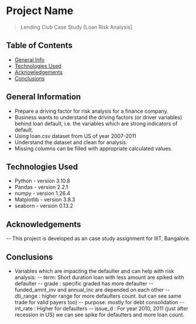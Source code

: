 # Project Name
> Lending Club Case Study [Loan Risk Analysis]


## Table of Contents
* [General Info](#general-information)
* [Technologies Used](#technologies-used)
* [Acknowledgements](#acknowledgements)
* [Conclusions](#conclusions)


## General Information
- Prepare a driving factor for risk analysis for a finance company. 
- Business wants to understand the driving factors (or driver variables) behind loan default, i.e. the variables which are strong indicators of default.
- Using loan.csv dataset from US of year 2007-2011
- Understand the dataset and clean for analysis.
- Missing columns can be filled with appropriate calculated values. 

## Technologies Used
- Python - version 3.10.8
- Pandas - version 2.2.1
- numpy - version 1.26.4
- Matplotlib - version 3.8.3
- seaborn - version 0.13.2

## Acknowledgements
-- This project is developed as an case study assignment for IIIT, Bangalore. 


## Conclusions
- Variables which are impacting the defaulter and can help with risk analysis:
-- term: Short duration loan with less amount are spiked with defaulter
-- grade : specific graded has more defaulter
-- funded_amnt_inv and annual_inc are depended on each other 
-- dti_range : higher range for more defaulters count. but can see same trade for valid payers too)
-- purpose: mostly for debt consolidation
-- int_rate : Higher for defaulters
-- issue_d : For year 2010, 2011 (just after recession in US) we can see spike for defaulters and more loan count.